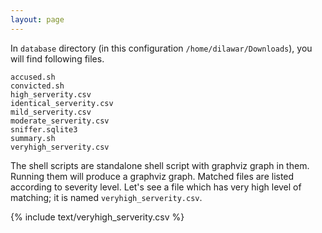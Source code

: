```yaml
---
layout: page
---
```


In `database` directory (in this configuration `/home/dilawar/Downloads`), you
will find following files.

~~~
accused.sh
convicted.sh
high_serverity.csv
identical_serverity.csv
mild_serverity.csv
moderate_serverity.csv
sniffer.sqlite3
summary.sh
veryhigh_serverity.csv
~~~

The shell scripts are standalone shell script with graphviz graph in them.
Running them will produce a graphviz graph. Matched files are listed according
to severity level. Let's see a file which has very high level of matching; it is
named `veryhigh_serverity.csv`.

{% include text/veryhigh_serverity.csv %}

